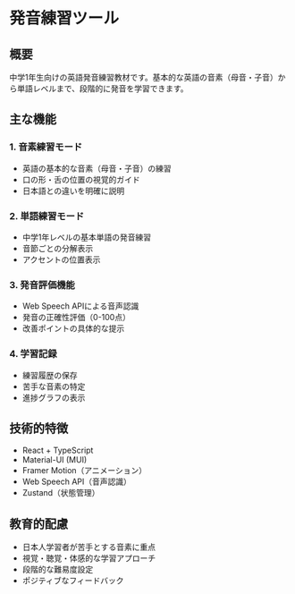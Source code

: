 # 発音練習ツール

## 概要
中学1年生向けの英語発音練習教材です。基本的な英語の音素（母音・子音）から単語レベルまで、段階的に発音を学習できます。

## 主な機能

### 1. 音素練習モード
- 英語の基本的な音素（母音・子音）の練習
- 口の形・舌の位置の視覚的ガイド
- 日本語との違いを明確に説明

### 2. 単語練習モード
- 中学1年レベルの基本単語の発音練習
- 音節ごとの分解表示
- アクセントの位置表示

### 3. 発音評価機能
- Web Speech APIによる音声認識
- 発音の正確性評価（0-100点）
- 改善ポイントの具体的な提示

### 4. 学習記録
- 練習履歴の保存
- 苦手な音素の特定
- 進捗グラフの表示

## 技術的特徴
- React + TypeScript
- Material-UI (MUI)
- Framer Motion（アニメーション）
- Web Speech API（音声認識）
- Zustand（状態管理）

## 教育的配慮
- 日本人学習者が苦手とする音素に重点
- 視覚・聴覚・体感的な学習アプローチ
- 段階的な難易度設定
- ポジティブなフィードバック
